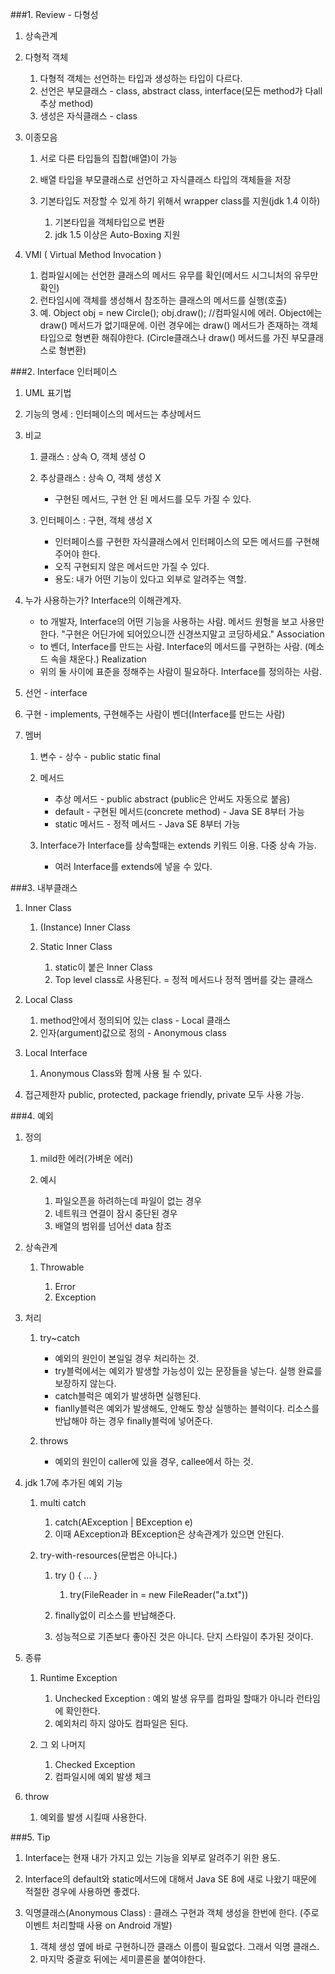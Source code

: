 
###1. Review - 다형성
1. 상속관계
2. 다형적 객체

	1. 다형적 객체는 선언하는 타입과 생성하는 타입이 다르다.
	2. 선언은 부모클래스 - class, abstract class, interface(모든 method가 다all 추상 method)
	3. 생성은 자식클래스 - class

3. 이종모음

	1. 서로 다른 타입들의 집합(배열)이 가능
	2. 배열 타입을 부모클래스로 선언하고 자식클래스 타입의 객체들을 저장
	3. 기본타입도 저장할 수 있게 하기 위해서 wrapper class를 지원(jdk 1.4 이하)

		1. 기본타입을 객체타입으로 변환
		2. jdk 1.5 이상은 Auto-Boxing 지원


4. VMI ( Virtual Method Invocation )

	1. 컴파일시에는 선언한 클래스의 메서드 유무를 확인(메서드 시그니처의 유무만 확인)
	2. 런타임시에 객체를 생성해서 참조하는 클래스의 메서드를 실행(호출)
	3. 예. Object obj = new Circle();
  obj.draw();  //컴파일시에 에러. Object에는 draw() 메서드가 없기때문에.
  이런 경우에는 draw() 메서드가 존재하는 객체 타입으로 형변환 해줘야한다.
  (Circle클래스나 draw() 메서드를 가진 부모클래스로 형변환)


###2. Interface 인터페이스
1. UML 표기법

2. 기능의 명세 : 인터페이스의 메서드는 추상메서드
3. 비교

	1. 클래스 : 상속 O, 객체 생성 O
	2. 추상클래스 : 상속 O, 객체 생성 X

		* 구현된 메서드, 구현 안 된 메서드를 모두 가질 수 있다.

	3. 인터페이스 : 구현, 객체 생성 X

		* 인터페이스를 구현한 자식클래스에서 인터페이스의 모든 메서드를 구현해주어야 한다.
		* 오직 구현되지 않은 메서드만 가질 수 있다.
		* 용도: 내가 어떤 기능이 있다고 외부로 알려주는 역할.


4. 누가 사용하는가? Interface의 이해관계자.

	* to 개발자, Interface의 어떤 기능을 사용하는 사람. 메서드 원형을 보고 사용만 한다.
"구현은 어딘가에 되어있으니깐 신경쓰지말고 코딩하세요."
Association
	* to 벤더, Interface를 만드는 사람. Interface의 메서드를 구현하는 사람. (메소드 속을 채운다.)
Realization
	* 위의 둘 사이에 표준을 정해주는 사람이 필요하다. Interface를 정의하는 사람.

5. 선언 - interface
6. 구현 - implements, 구현해주는 사람이 벤더(Interface를 만드는 사람)
7. 멤버

	1. 변수 - 상수 - public static final
	2. 메서드

		* 추상 메서드 - public abstract (public은 안써도 자동으로 붙음)
		* default - 구현된 메서드(concrete method) - Java SE 8부터 가능
		* static 메서드 - 정적 메서드 - Java SE 8부터 가능

	3. Interface가 Interface를 상속할때는 extends 키워드 이용. 다중 상속 가능.

		* 여러 Interface를 extends에 넣을 수 있다.



###3. 내부클래스
1. Inner Class

	1. (Instance) Inner Class
	2. Static Inner Class

		1. static이 붙은 Inner Class
		2. Top level class로 사용된다. = 정적 메서드나 정적 멤버를 갖는 클래스


2. Local Class

	1. method안에서 정의되어 있는 class - Local 클래스
	2. 인자(argument)값으로 정의 - Anonymous class

3. Local Interface

	1. Anonymous Class와 함께 사용 될 수 있다.

4. 접근제한자 public, protected, package friendly, private 모두 사용 가능.

###4. 예외
1. 정의

	1. mild한 에러(가벼운 에러)
	2. 예시

		1. 파일오픈을 하려하는데 파일이 없는 경우
		2. 네트워크 연결이 잠시 중단된 경우
		3. 배열의 범위를 넘어선 data 참조


2. 상속관계

	1. Throwable

		1. Error
		2. Exception


3. 처리

	1. try~catch

		* 예외의 원인이 본일일 경우 처리하는 것.
		* try블럭에서는 예외가 발생할 가능성이 있는 문장들을 넣는다. 실행 완료를 보장하지 않는다.
		* catch블럭은 예외가 발생하면 실행된다.
		* fianlly블럭은 예외가 발생해도, 안해도 항상 실행하는 블럭이다.
리소스를 반납해야 하는 경우 finally블럭에 넣어준다.

	2. throws

		* 예외의 원인이 caller에 있을 경우, callee에서 하는 것.


4. jdk 1.7에 추가된 예외 기능

	1. multi catch

		1. catch(AException | BException e)
		2. 이때 AException과 BException은 상속관계가 있으면 안된다.

	2. try-with-resources(문법은 아니다.)

		1. try () { ... }

			1. try(FileReader in = new FileReader("a.txt"))


		2. finally없이 리소스를 반납해준다.
		3. 성능적으로 기존보다 좋아진 것은 아니다. 단지 스타일이 추가된 것이다.


5. 종류

	1. Runtime Exception

		1. Unchecked Exception : 예외 발생 유무를 컴파일 할때가 아니라 런타임에 확인한다.
		2. 예외처리 하지 않아도 컴파일은 된다.

	2. 그 외 나머지

		1. Checked Exception
		2. 컴파일시에 예외 발생 체크


6. throw

	1. 예외를 발생 시킬때 사용한다.


###5. Tip
1. Interface는 현재 내가 가지고 있는 기능을 외부로 알려주기 위한 용도.
2. Interface의 default와 static메서드에 대해서 Java SE 8에 새로 나왔기 때문에 적절한 경우에 사용하면 좋겠다.
3. 익명클래스(Anonymous Class) : 클래스 구현과 객체 생성을 한번에 한다. (주로 이벤트 처리할때 사용 on Android 개발)

	1. 객체 생성 옆에 바로 구현하니깐 클래스 이름이 필요없다. 그래서 익명 클래스.
	2. 마지막 중괄호 뒤에는 세미콜론을 붙여야한다.



